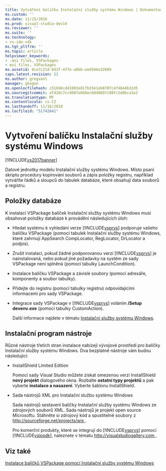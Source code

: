 ```yaml
---
title: Vytváření balíčku Instalační služby systému Windows | Dokumentace Microsoftu
ms.custom: ''
ms.date: 11/15/2016
ms.prod: visual-studio-dev14
ms.reviewer: ''
ms.suite: ''
ms.technology:
- vs-ide-sdk
ms.tgt_pltfrm: ''
ms.topic: article
helpviewer_keywords:
- .msi files, VSPackages
- msi files, VSPackages
ms.assetid: 0ce7c21d-0d3f-47fe-a0bb-eed506e32609
caps.latest.revision: 21
ms.author: gregvanl
manager: ghogen
ms.openlocfilehash: c51696cd41083e81fb1561eb8707c4f4844b32d5
ms.sourcegitcommit: af428c7ccd007e668ec0dd8697c88fc5d8bca1e2
ms.translationtype: MT
ms.contentlocale: cs-CZ
ms.lasthandoff: 11/16/2018
ms.locfileid: "51742641"
---
```

# <a name="authoring-a-windows-installer-package"></a>Vytvoření balíčku Instalační služby systému Windows
[!INCLUDE[vs2017banner](../../includes/vs2017banner.md)]

Datové jednotky modelu Instalační služby systému Windows. Místo psaní skriptu procedury kopírování souborů a zápis položky registru, například vytváříte řádků a sloupců do tabulek databáze, které obsahují data souborů a registru.  
  
## <a name="database-entries"></a>Položky databáze  
 K instalaci VSPackage balíček Instalační služby systému Windows musí obsahovat položky databáze k provádění následujících úloh:  
  
- Hledat systému k vyhledání verze [!INCLUDE[vsprvs](../../includes/vsprvs-md.md)] podporuje vašeho balíčku VSPackage (pomocí tabulek Instalační služby systému Windows, které zahrnují AppSearch CompLocator, RegLocator, DrLocator a podpis).  
  
- Zrušit instalaci, pokud žádné podporovanou verzi [!INCLUDE[vsprvs](../../includes/vsprvs-md.md)] je nainstalovaná, nebo pokud jiné požadavky na systém ze sady VSPackage není splněná (pomocí tabulky LaunchCondition).  
  
- Instalace balíčku VSPackage a závislé soubory (pomocí adresáře, komponenty a soubor tabulky).  
  
- Přidejte do registru (pomocí tabulky registru) odpovídajícími informacemi pro sady VSPackage.  
  
- Integrace sady VSPackage v [!INCLUDE[vsprvs](../../includes/vsprvs-md.md)] voláním **/Setup devenv.exe** (pomocí tabulky CustomAction).  
  
  Další informace najdete v tématu [Instalační služby systému Windows](http://msdn.microsoft.com/library/cc185688\(VS.85\).aspx).  
  
## <a name="setup-tools"></a>Instalační program nástroje  
 Různé nástroje třetích stran instalace nabízejí vývojové prostředí pro balíčky Instalační služby systému Windows. Dva bezplatné nástroje vám budou následující:  
  
- InstallShield Limited Edition  
  
   Pomocí sady Visual Studio můžete získat omezenou verzi InstallShield **nový projekt** dialogového okna. Rozbalte **ostatní typy projektů** a pak vyberte **instalace a nasazení**. Vyberte šablonu InstallShield.  
  
- Sada nástrojů XML pro Instalační službu systému Windows  
  
   Sada nástrojů sestavení balíčky Instalační služby systému Windows ze zdrojových souborů XML. Sada nástrojů je projekt open source Microsoftu. Stáhněte si zdrojový kód a spustitelné soubory z [ http://sourceforge.net/projects/wix ](http://sourceforge.net/projects/wix).  
  
  Pro komerční produkty, které se integrují do [!INCLUDE[vsprvs](../../includes/vsprvs-md.md)] pomocí [!INCLUDE[vsipsdk](../../includes/vsipsdk-md.md)], naleznete v tématu [ http://visualstudiogallery.com ](http://visualstudiogallery.com/).  
  
## <a name="see-also"></a>Viz také  
 [Instalace balíčků VSPackage pomocí Instalační služby systému Windows](../../extensibility/internals/installing-vspackages-with-windows-installer.md)

